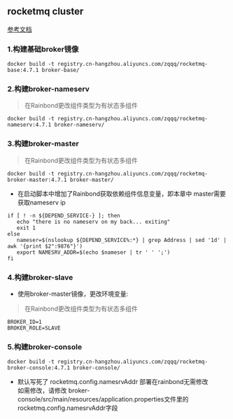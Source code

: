 ## rocketmq cluster
[参考文档](https://rocketmq-1.gitbook.io/rocketmq-connector/quick-start/qian-qi-zhun-bei/ji-qun-huan-jing)
### 1.构建基础broker镜像
```shell
docker build -t registry.cn-hangzhou.aliyuncs.com/zqqq/rocketmq-base:4.7.1 broker-base/
```
### 2.构建broker-nameserv
> 在Rainbond更改组件类型为有状态多组件
```shell
docker build -t registry.cn-hangzhou.aliyuncs.com/zqqq/rocketmq-nameserv:4.7.1 broker-nameserv/
```
### 3.构建broker-master
> 在Rainbond更改组件类型为有状态多组件
```shell
docker build -t registry.cn-hangzhou.aliyuncs.com/zqqq/rocketmq-broker-master:4.7.1 broker-master/
```
* 在启动脚本中增加了Rainbond获取依赖组件信息变量，即本章中 master需要获取nameserv ip
```shell
if [ ! -n ${DEPEND_SERVICE-} ]; then
   echo "there is no nameserv on my back... exiting"
   exit 1
else    
   nameser=$(nslookup ${DEPEND_SERVICE%:*} | grep Address | sed '1d' | awk '{print $2":9876"}')
   export NAMESRV_ADDR=$(echo $nameser | tr ' ' ';')
fi
```
### 4.构建broker-slave
* 使用broker-master镜像，更改环境变量:  
> 在Rainbond更改组件类型为有状态多组件
```shell
BROKER_ID=1  
BROKER_ROLE=SLAVE
```
### 5.构建broker-console
```shell
docker build -t registry.cn-hangzhou.aliyuncs.com/zqqq/rocketmq-broker-console:4.7.1 broker-console/
```
* 默认写死了 rocketmq.config.namesrvAddr 部署在rainbond无需修改  
如需修改，请修改 broker-console/src/main/resources/application.properties文件里的rocketmq.config.namesrvAddr字段
